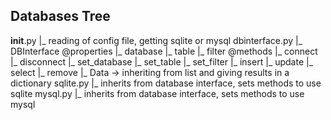## Databases Tree

__init__.py
  |_ reading of config file, getting sqlite or mysql
dbinterface.py
  |_ DBInterface
    @properties
    |_ database
    |_ table
    |_ filter
    @methods
    |_ connect
    |_ disconnect
    |_ set_database
    |_ set_table
    |_ set_filter
    |_ insert
    |_ update
    |_ select
    |_ remove
  |_ Data
    -> inheriting from list and giving results in a dictionary
sqlite.py
  |_ inherits from database interface, sets methods to use sqlite
mysql.py
  |_ inherits from database interface, sets methods to use mysql
